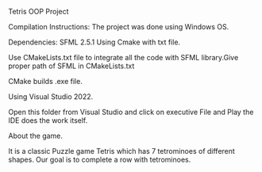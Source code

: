 Tetris OOP Project


Compilation Instructions:
The project was done using Windows OS.

Dependencies: SFML 2.5.1 Using Cmake with txt file.

Use CMakeLists.txt file to integrate all the code with SFML library.Give proper path of SFML in CMakeLists.txt

CMake builds .exe file.

Using Visual Studio 2022.

Open this folder from Visual Studio and click on executive File and Play the IDE does the work itself.





About the game.


It is a classic Puzzle game Tetris which has 7 tetrominoes of different shapes. Our goal is to complete a row with tetrominoes.

